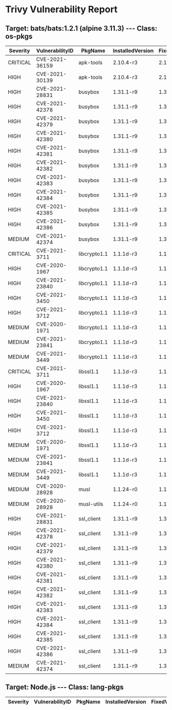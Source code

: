 # Trivy Vulnerability Report

## Target: bats/bats:1.2.1 (alpine 3.11.3) --- Class: os-pkgs
|Severity|VulnerabilityID|PkgName|InstalledVersion|FixedVersion|
|--------|---------------|-------|----------------|------------|
|CRITICAL|CVE-2021-36159|apk-tools|2.10.4-r3|2.10.7-r0|
|HIGH|CVE-2021-30139|apk-tools|2.10.4-r3|2.10.6-r0|
|HIGH|CVE-2021-28831|busybox|1.31.1-r9|1.31.1-r10|
|HIGH|CVE-2021-42378|busybox|1.31.1-r9|1.31.1-r11|
|HIGH|CVE-2021-42379|busybox|1.31.1-r9|1.31.1-r11|
|HIGH|CVE-2021-42380|busybox|1.31.1-r9|1.31.1-r11|
|HIGH|CVE-2021-42381|busybox|1.31.1-r9|1.31.1-r11|
|HIGH|CVE-2021-42382|busybox|1.31.1-r9|1.31.1-r11|
|HIGH|CVE-2021-42383|busybox|1.31.1-r9|1.31.1-r11|
|HIGH|CVE-2021-42384|busybox|1.31.1-r9|1.31.1-r11|
|HIGH|CVE-2021-42385|busybox|1.31.1-r9|1.31.1-r11|
|HIGH|CVE-2021-42386|busybox|1.31.1-r9|1.31.1-r11|
|MEDIUM|CVE-2021-42374|busybox|1.31.1-r9|1.31.1-r11|
|CRITICAL|CVE-2021-3711|libcrypto1.1|1.1.1d-r3|1.1.1l-r0|
|HIGH|CVE-2020-1967|libcrypto1.1|1.1.1d-r3|1.1.1g-r0|
|HIGH|CVE-2021-23840|libcrypto1.1|1.1.1d-r3|1.1.1j-r0|
|HIGH|CVE-2021-3450|libcrypto1.1|1.1.1d-r3|1.1.1k-r0|
|HIGH|CVE-2021-3712|libcrypto1.1|1.1.1d-r3|1.1.1l-r0|
|MEDIUM|CVE-2020-1971|libcrypto1.1|1.1.1d-r3|1.1.1i-r0|
|MEDIUM|CVE-2021-23841|libcrypto1.1|1.1.1d-r3|1.1.1j-r0|
|MEDIUM|CVE-2021-3449|libcrypto1.1|1.1.1d-r3|1.1.1k-r0|
|CRITICAL|CVE-2021-3711|libssl1.1|1.1.1d-r3|1.1.1l-r0|
|HIGH|CVE-2020-1967|libssl1.1|1.1.1d-r3|1.1.1g-r0|
|HIGH|CVE-2021-23840|libssl1.1|1.1.1d-r3|1.1.1j-r0|
|HIGH|CVE-2021-3450|libssl1.1|1.1.1d-r3|1.1.1k-r0|
|HIGH|CVE-2021-3712|libssl1.1|1.1.1d-r3|1.1.1l-r0|
|MEDIUM|CVE-2020-1971|libssl1.1|1.1.1d-r3|1.1.1i-r0|
|MEDIUM|CVE-2021-23841|libssl1.1|1.1.1d-r3|1.1.1j-r0|
|MEDIUM|CVE-2021-3449|libssl1.1|1.1.1d-r3|1.1.1k-r0|
|MEDIUM|CVE-2020-28928|musl|1.1.24-r0|1.1.24-r3|
|MEDIUM|CVE-2020-28928|musl-utils|1.1.24-r0|1.1.24-r3|
|HIGH|CVE-2021-28831|ssl_client|1.31.1-r9|1.31.1-r10|
|HIGH|CVE-2021-42378|ssl_client|1.31.1-r9|1.31.1-r11|
|HIGH|CVE-2021-42379|ssl_client|1.31.1-r9|1.31.1-r11|
|HIGH|CVE-2021-42380|ssl_client|1.31.1-r9|1.31.1-r11|
|HIGH|CVE-2021-42381|ssl_client|1.31.1-r9|1.31.1-r11|
|HIGH|CVE-2021-42382|ssl_client|1.31.1-r9|1.31.1-r11|
|HIGH|CVE-2021-42383|ssl_client|1.31.1-r9|1.31.1-r11|
|HIGH|CVE-2021-42384|ssl_client|1.31.1-r9|1.31.1-r11|
|HIGH|CVE-2021-42385|ssl_client|1.31.1-r9|1.31.1-r11|
|HIGH|CVE-2021-42386|ssl_client|1.31.1-r9|1.31.1-r11|
|MEDIUM|CVE-2021-42374|ssl_client|1.31.1-r9|1.31.1-r11|

## Target: Node.js --- Class: lang-pkgs
|Severity|VulnerabilityID|PkgName|InstalledVersion|FixedVersion|
|--------|---------------|-------|----------------|------------|
